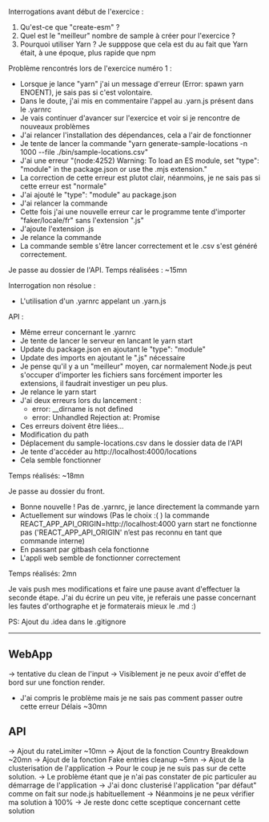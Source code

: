 Interrogations avant début de l'exercice : 
1) Qu'est-ce que "create-esm" ?
2) Quel est le "meilleur" nombre de sample à créer pour l'exercice ?
3) Pourquoi utiliser Yarn ?
   Je supppose que cela est du au fait que Yarn était, à une époque, plus rapide que npm
   
Problème  rencontrés lors de l'exercice numéro 1 :
- Lorsque je lance "yarn" j'ai un message d'erreur (Error: spawn yarn ENOENT), je sais pas si c'est volontaire.
- Dans le doute, j'ai mis en commentaire l'appel au .yarn.js présent dans le .yarnrc
- Je vais continuer d'avancer sur l'exercice et voir si je rencontre de nouveaux problèmes
- J'ai relancer l'installation des dépendances, cela a l'air de fonctionner
- Je tente de lancer la commande "yarn generate-sample-locations -n 1000 --file ./bin/sample-locations.csv"
- J'ai une erreur "(node:4252) Warning: To load an ES module, set "type": "module" in the package.json or use the .mjs extension."
- La correction de cette erreur est plutot clair, néanmoins, je ne sais pas si cette erreur est "normale"
- J'ai ajouté le "type": "module" au package.json
- J'ai relancer la commande
- Cette fois j'ai une nouvelle erreur car le programme tente d'importer "faker/locale/fr" sans l'extension ".js"
- J'ajoute l'extension .js
- Je relance la commande
- La commande semble s'être lancer correctement et le .csv s'est généré correctement.


Je passe au dossier de l'API.
Temps réalisées : ~15mn

Interrogation non résolue : 
- L'utilisation d'un .yarnrc appelant un .yarn.js
 
 API :
 - Même erreur concernant le .yarnrc
 - Je tente de lancer le serveur en lancant le yarn start
 - Update du package.json en ajoutant le "type": "module"
 - Update des imports en ajoutant le ".js" nécessaire
 - Je pense qu'il y a un "meilleur" moyen, car normalement Node.js peut s'occuper d'importer les fichiers sans forcément
 importer les extensions, il faudrait investiger un peu plus.
 - Je relance le yarn start
 - J'ai deux erreurs lors du lancement : 
    - error: __dirname is not defined
    - error: Unhandled Rejection at: Promise
- Ces erreurs doivent être liées...
- Modification du path 
- Déplacement du sample-locations.csv dans le dossier data de l'API
- Je tente d'accéder au http://localhost:4000/locations
- Cela semble fonctionner

Temps réalisés: ~18mn



Je passe au dossier du front.
- Bonne nouvelle ! Pas de .yarnrc, je lance directement la commande yarn
- Actuellement sur windows (Pas le choix :( ) la commande REACT_APP_API_ORIGIN=http://localhost:4000 yarn start ne fonctionne pas
('REACT_APP_API_ORIGIN' n’est pas reconnu en tant que commande interne)
- En passant par gitbash cela fonctionne
- L'appli web semble de fonctionner correctement

Temps réalisés: 2mn

Je vais push mes modifications et faire une pause avant d'effectuer la seconde étape.
J'ai du écrire un peu vite, je referais une passe concernant les fautes d'orthographe 
et je formaterais mieux le .md :)

PS: Ajout du .idea dans le .gitignore 

-----
WebApp
- 
 -> tentative du clean de l'input
 -> Visiblement je ne peux avoir d'effet de bord sur une fonction render.
 - J'ai compris le problème mais je ne sais pas comment passer outre cette erreur
 Délais ~30mn

API
---
 -> Ajout du rateLimiter ~10mn
 -> Ajout de la fonction Country Breakdown ~20mn
 -> Ajout de la fonction Fake entries cleanup ~5mn
 -> Ajout de la clusterisation de l'application
    -> Pour le coup je ne suis pas sur de cette solution.
    -> Le problème étant que je n'ai pas constater de pic particuler au démarrage de l'application
    -> J'ai donc clusterisé l'application "par défaut" comme on fait sur node.js habituellement
    -> Néanmoins je ne peux vérifier ma solution à 100%
    -> Je reste donc cette sceptique concernant cette solution 
    

